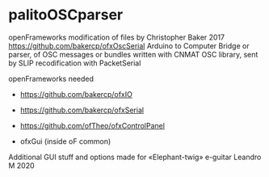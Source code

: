 # palitoOSCparser

openFrameworks modification of files by Christopher Baker 2017 https://github.com/bakercp/ofxOscSerial
Arduino to Computer Bridge or parser, of OSC messages or bundles written with CNMAT OSC library, sent by SLIP recodification with PacketSerial

openFrameworks needed

* https://github.com/bakercp/ofxIO
* https://github.com/bakercp/ofxSerial

* https://github.com/ofTheo/ofxControlPanel

* ofxGui (inside oF common)

Additional GUI stuff and options made for «Elephant-twig» e-guitar
Leandro M 2020
